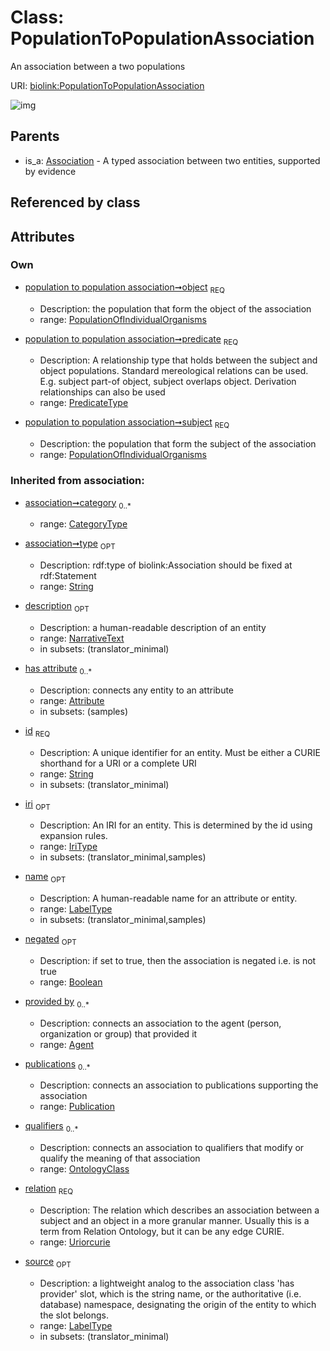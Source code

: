 
# Class: PopulationToPopulationAssociation


An association between a two populations

URI: [biolink:PopulationToPopulationAssociation](https://w3id.org/biolink/vocab/PopulationToPopulationAssociation)


![img](http://yuml.me/diagram/nofunky;dir:TB/class/[Publication],[PopulationOfIndividualOrganisms]<object%201..1-%20[PopulationToPopulationAssociation&#124;predicate:predicate_type;relation(i):uriorcurie;negated(i):boolean%20%3F;type(i):string%20%3F;category(i):category_type%20*;id(i):string;iri(i):iri_type%20%3F;name(i):label_type%20%3F;description(i):narrative_text%20%3F;source(i):label_type%20%3F],[PopulationOfIndividualOrganisms]<subject%201..1-%20[PopulationToPopulationAssociation],[Association]^-[PopulationToPopulationAssociation],[PopulationOfIndividualOrganisms],[OntologyClass],[Attribute],[Association],[Agent])

## Parents

 *  is_a: [Association](Association.md) - A typed association between two entities, supported by evidence

## Referenced by class


## Attributes


### Own

 * [population to population association➞object](population_to_population_association_object.md)  <sub>REQ</sub>

     * Description: the population that form the object of the association
     * range: [PopulationOfIndividualOrganisms](PopulationOfIndividualOrganisms.md)
 * [population to population association➞predicate](population_to_population_association_predicate.md)  <sub>REQ</sub>

     * Description: A relationship type that holds between the subject and object populations. Standard mereological relations can be used. E.g. subject part-of object, subject overlaps object. Derivation relationships can also be used
     * range: [PredicateType](types/PredicateType.md)
 * [population to population association➞subject](population_to_population_association_subject.md)  <sub>REQ</sub>

     * Description: the population that form the subject of the association
     * range: [PopulationOfIndividualOrganisms](PopulationOfIndividualOrganisms.md)

### Inherited from association:

 * [association➞category](association_category.md)  <sub>0..*</sub>

     * range: [CategoryType](types/CategoryType.md)
 * [association➞type](association_type.md)  <sub>OPT</sub>

     * Description: rdf:type of biolink:Association should be fixed at rdf:Statement
     * range: [String](types/String.md)
 * [description](description.md)  <sub>OPT</sub>

     * Description: a human-readable description of an entity
     * range: [NarrativeText](types/NarrativeText.md)
     * in subsets: (translator_minimal)
 * [has attribute](has_attribute.md)  <sub>0..*</sub>

     * Description: connects any entity to an attribute
     * range: [Attribute](Attribute.md)
     * in subsets: (samples)
 * [id](id.md)  <sub>REQ</sub>

     * Description: A unique identifier for an entity. Must be either a CURIE shorthand for a URI or a complete URI
     * range: [String](types/String.md)
     * in subsets: (translator_minimal)
 * [iri](iri.md)  <sub>OPT</sub>

     * Description: An IRI for an entity. This is determined by the id using expansion rules.
     * range: [IriType](types/IriType.md)
     * in subsets: (translator_minimal,samples)
 * [name](name.md)  <sub>OPT</sub>

     * Description: A human-readable name for an attribute or entity.
     * range: [LabelType](types/LabelType.md)
     * in subsets: (translator_minimal,samples)
 * [negated](negated.md)  <sub>OPT</sub>

     * Description: if set to true, then the association is negated i.e. is not true
     * range: [Boolean](types/Boolean.md)
 * [provided by](provided_by.md)  <sub>0..*</sub>

     * Description: connects an association to the agent (person, organization or group) that provided it
     * range: [Agent](Agent.md)
 * [publications](publications.md)  <sub>0..*</sub>

     * Description: connects an association to publications supporting the association
     * range: [Publication](Publication.md)
 * [qualifiers](qualifiers.md)  <sub>0..*</sub>

     * Description: connects an association to qualifiers that modify or qualify the meaning of that association
     * range: [OntologyClass](OntologyClass.md)
 * [relation](relation.md)  <sub>REQ</sub>

     * Description: The relation which describes an association between a subject and an object in a more granular manner. Usually this is a term from Relation Ontology, but it can be any edge CURIE.
     * range: [Uriorcurie](types/Uriorcurie.md)
 * [source](source.md)  <sub>OPT</sub>

     * Description: a lightweight analog to the association class 'has provider' slot, which is the string name, or the authoritative (i.e. database) namespace, designating the origin of the entity to which the slot belongs.
     * range: [LabelType](types/LabelType.md)
     * in subsets: (translator_minimal)
